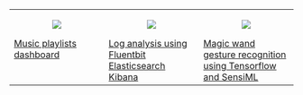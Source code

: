 <table><tr>
<td valign="top" width="33%">
  <p align="center">
    <img src="https://cristianpb.github.io/assets/img/playlists-dashboard/main-16x9.jpg" />
  </p>
  <a href="https://cristianpb.github.io/blog/playlists-dashboard">Music playlists dashboard</a>
</td>
<td valign="top" width="33%">
  <p align="center">
    <img src="https://cristianpb.github.io/assets/img/fluentbit-elasticsearch-kibana/main-16x9.jpg" />
  </p>
  <a href="https://cristianpb.github.io/blog/fluentbit-elasticsearch-kibana">Log analysis using Fluentbit Elasticsearch Kibana</a>
</td>
<td valign="top" width="33%">
  <p align="center">
    <img src="https://cristianpb.github.io/assets/img/magic-wand/main-16x9.jpg" />
  </p>
  <a href="https://cristianpb.github.io/blog/magic-wand">Magic wand gesture recognition using Tensorflow and SensiML</a>
</td>
</tr></table>
